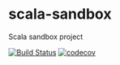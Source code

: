 # scala-sandbox
Scala sandbox project

[![Build Status](https://travis-ci.org/lukasz-szewc/scala-sandbox.svg?branch=master)](https://travis-ci.org/lukasz-szewc/scala-sandbox)
[![codecov](https://codecov.io/gh/lukasz-szewc/scala-sandbox/branch/master/graph/badge.svg)](https://codecov.io/gh/lukasz-szewc/scala-sandbox)
